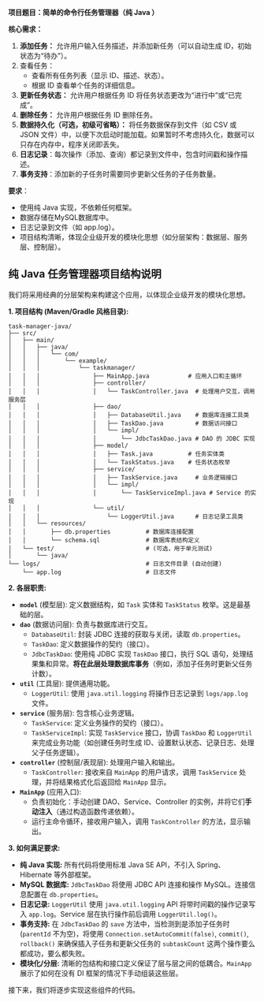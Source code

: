 **项目题目：简单的命令行任务管理器（纯 Java ）**

**核心需求：**

1. **添加任务：** 允许用户输入任务描述，并添加新任务（可以自动生成 ID，初始状态为“待办”）。
2. 查看任务：
   - 查看所有任务列表（显示 ID、描述、状态）。
   - 根据 ID 查看单个任务的详细信息。
3. **更新任务状态：** 允许用户根据任务 ID 将任务状态更改为“进行中”或“已完成”。
4. **删除任务：** 允许用户根据任务 ID 删除任务。
5. **数据持久化（可选，初级可省略）：** 将任务数据保存到文件（如 CSV 或 JSON 文件）中，以便下次启动时能加载。如果暂时不考虑持久化，数据可以只存在内存中，程序关闭即丢失。
6. **日志记录**：每次操作（添加、查询）都记录到文件中，包含时间戳和操作描述。
7. **事务支持**：添加新的子任务时需要同步更新父任务的子任务数量。

**要求**：

- 使用纯 Java 实现，不依赖任何框架。
- 数据存储在MySQL数据库中。
- 日志记录到文件（如 app.log）。
- 项目结构清晰，体现企业级开发的模块化思想（如分层架构：数据层、服务层、控制层）。



## 纯 Java 任务管理器项目结构说明

我们将采用经典的分层架构来构建这个应用，以体现企业级开发的模块化思想。

**1. 项目结构 (Maven/Gradle 风格目录):**

```
task-manager-java/
├── src/
│   ├── main/
│   │   ├── java/
│   │   │   └── com/
│   │   │       └── example/
│   │   │           └── taskmanager/
│   │   │               ├── MainApp.java           # 应用入口和主循环
│   │   │               ├── controller/
│   │   │               │   └── TaskController.java  # 处理用户交互，调用服务层
│   │   │               ├── dao/
│   │   │               │   ├── DatabaseUtil.java    # 数据库连接工具类
│   │   │               │   ├── TaskDao.java         # 数据访问接口
│   │   │               │   └── impl/
│   │   │               │       └── JdbcTaskDao.java # DAO 的 JDBC 实现
│   │   │               ├── model/
│   │   │               │   ├── Task.java          # 任务实体类
│   │   │               │   └── TaskStatus.java    # 任务状态枚举
│   │   │               ├── service/
│   │   │               │   ├── TaskService.java     # 业务逻辑接口
│   │   │               │   └── impl/
│   │   │               │       └── TaskServiceImpl.java # Service 的实现
│   │   │               └── util/
│   │   │                   └── LoggerUtil.java      # 日志记录工具类
│   │   └── resources/
│   │       ├── db.properties          # 数据库连接配置
│   │       └── schema.sql             # 数据库表结构定义
│   └── test/                          # (可选，用于单元测试)
│       └── java/
└── logs/                              # 日志文件目录 (自动创建)
    └── app.log                        # 日志文件
```

**2. 各层职责:**

- **`model`** (模型层): 定义数据结构，如 `Task` 实体和 `TaskStatus` 枚举。这是最基础的层。
- **`dao`** (数据访问层): 负责与数据库进行交互。
   - `DatabaseUtil`: 封装 JDBC 连接的获取与关闭，读取 `db.properties`。
   - `TaskDao`: 定义数据操作的契约（接口）。
   - `JdbcTaskDao`: 使用纯 JDBC 实现 `TaskDao` 接口，执行 SQL 语句，处理结果集和异常。**将在此层处理数据库事务**（例如，添加子任务时更新父任务计数）。
- **`util`** (工具层): 提供通用功能。
   - `LoggerUtil`: 使用 `java.util.logging` 将操作日志记录到 `logs/app.log` 文件。
- **`service`** (服务层): 包含核心业务逻辑。
   - `TaskService`: 定义业务操作的契约（接口）。
   - `TaskServiceImpl`: 实现 `TaskService` 接口，协调 `TaskDao` 和 `LoggerUtil` 来完成业务功能（如创建任务时生成 ID、设置默认状态、记录日志、处理父子任务逻辑）。
- **`controller`** (控制层/表现层): 处理用户输入和输出。
   - `TaskController`: 接收来自 `MainApp` 的用户请求，调用 `TaskService` 处理，并将结果格式化后返回给 `MainApp` 显示。
- **`MainApp`** (应用入口):
   - 负责初始化：手动创建 DAO、Service、Controller 的实例，并将它们**手动注入**（通过构造函数传递依赖）。
   - 运行主命令循环，接收用户输入，调用 `TaskController` 的方法，显示输出。

**3. 如何满足要求:**

- **纯 Java 实现:** 所有代码将使用标准 Java SE API，不引入 Spring、Hibernate 等外部框架。
- **MySQL 数据库:** `JdbcTaskDao` 将使用 JDBC API 连接和操作 MySQL。连接信息配置在 `db.properties`。
- **日志记录:** `LoggerUtil` 使用 `java.util.logging` API 将带时间戳的操作记录写入 `app.log`。Service 层在执行操作前后调用 `LoggerUtil.log()`。
- **事务支持:** 在 `JdbcTaskDao` 的 `save` 方法中，当检测到是添加子任务时 (`parentId` 不为空)，将使用 `Connection.setAutoCommit(false)`, `commit()`, `rollback()` 来确保插入子任务和更新父任务的 `subtaskCount` 这两个操作要么都成功，要么都失败。
- **模块化/分层:** 清晰的包结构和接口定义保证了层与层之间的低耦合。`MainApp` 展示了如何在没有 DI 框架的情况下手动组装这些层。

接下来，我们将逐步实现这些组件的代码。